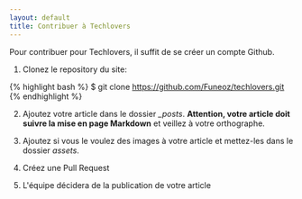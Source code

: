 ```yaml
---
layout: default
title: Contribuer à Techlovers
---
```


Pour contribuer pour Techlovers, il suffit de se créer un compte Github.

1) Clonez le repository du site:

{% highlight bash %}
$ git clone https://github.com/Funeoz/techlovers.git
{% endhighlight %}

2) Ajoutez votre article dans le dossier *_posts*. **Attention, votre article doit suivre la mise en page Markdown** et veillez à votre orthographe.

3) Ajoutez si vous le voulez des images à votre article et mettez-les dans le dossier *assets*.

4) Créez une Pull Request

5) L'équipe décidera de la publication de votre article